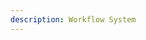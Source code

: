 ```yaml
---
description: Workflow System
---
```


<!-- Workflow Definitions -->
<Workflows>
  <!-- Initialization Workflow -->
  <Workflow id="initialization">
    <Step function="checkMemoryBankExists"/>
    <Step function="createMemoryBankDirectory" condition="!memoryBankExists"/>
    <Step function="scaffoldMemoryBankStructure" condition="!memoryBankExists"/>
    <Step function="populateMemoryBankFiles" condition="!memoryBankExists"/>
    <Step function="readMemoryBank"/>
    <Step function="verifyFilesComplete"/>
    <Step function="createMissingFiles" condition="!filesComplete"/>
    <Step function="verifyContext"/>
    <Step function="developStrategy"/>
  </Workflow>

  <!-- Documentation Workflow -->
  <Workflow id="documentation">
    <Step function="checkDocumentationExists"/>
    <Step function="scaffoldDocumentationStructure" condition="!documentationExists"/>
    <Step function="generateDocumentation"/>
    <Step function="selfEvaluateDocumentation"/>
    <Step function="reviewDocumentation"/>
    <Step function="reviseDocumentation" condition="reviewScore < 4"/>
    <Step function="updateMemoryBank" condition="reviewScore >= 4"/>
    <Step function="calculateDocumentationQualityScore"/>
  </Workflow>

  <!-- Implementation Workflow -->
  <Workflow id="implementation">
    <Step function="executeTask"/>
    <Step function="checkMemoryBank"/>
    <Step function="updateDocumentation"/>
    <Step function="updatePlans"/>
    <Step function="executeImplementation"/>
    <Step function="enforceCodeQualityStandards"/>
    <Step function="executeCreatorPhase"/>
    <Step function="executeCriticPhase"/>
    <Step function="executeDefenderPhase"/>
    <Step function="executeJudgePhase"/>
  </Workflow>

  <!-- Error Recovery Workflow -->
  <Workflow id="errorRecovery">
    <Step function="detectToolFailure"/>
    <Step function="logFailureDetails"/>
    <Step function="analyzeFailureCauses"/>
    <Step function="reviewToolUsage"/>
    <Step function="adjustParameters"/>
    <Step function="executeRetry"/>
    <Step function="checkRetrySuccess"/>
    <Step function="incrementRetryCount" condition="!retrySuccess"/>
    <Step function="checkRetryLimit" condition="!retrySuccess"/>
    <Step function="executeRetry" condition="!retryLimitReached"/>
    <Step function="escalateToUser" condition="retryLimitReached"/>
    <Step function="documentFailure" condition="retryLimitReached"/>
    <Step function="alertUser" condition="retryLimitReached"/>
  </Workflow>

  <!-- Evaluation Workflow -->
  <Workflow id="evaluation">
    <Step function="documentObjectiveSummary"/>
    <Step function="calculatePerformanceScore"/>
    <Step function="evaluateAgainstTargetScore"/>
    <Step function="analyzePerformanceGap" condition="performanceScore < targetScore"/>
    <Step function="identifyImprovementOpportunities" condition="performanceScore < targetScore"/>
    <Step function="implementOptimizations" condition="performanceScore < targetScore"/>
    <Step function="recalculatePerformanceScore" condition="optimizationsImplemented"/>
    <Step function="checkTargetAchieved"/>
    <Step function="iterateOptimizationCycle" condition="!targetAchieved"/>
    <Step function="recordSuccessPatterns" condition="targetAchieved"/>
    <Step function="documentLessonsLearned"/>
    <Step function="updateMemoryBank"/>
  </Workflow>

  <!-- Self-Critique Workflow -->
  <Workflow id="selfCritique">
    <Step function="executeCreatorPhase"/>
    <Step function="executeCriticPhase"/>
    <Step function="executeDefenderPhase"/>
    <Step function="executeJudgePhase"/>
  </Workflow>
</Workflows>